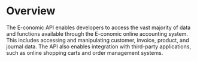 # Overview

The E-conomic API enables developers to access the vast majority of data and functions available through the E-conomic online accounting system. This includes accessing and manipulating customer, invoice, product, and journal data. The API also enables integration with third-party applications, such as online shopping carts and order management systems.
